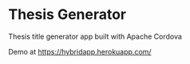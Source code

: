 # Thesis Generator
Thesis title generator app built with Apache Cordova

Demo at https://hybridapp.herokuapp.com/
